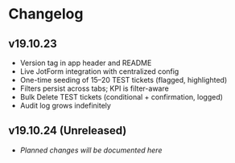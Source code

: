 # Changelog

## v19.10.23
- Version tag in app header and README
- Live JotForm integration with centralized config
- One-time seeding of 15–20 TEST tickets (flagged, highlighted)
- Filters persist across tabs; KPI is filter-aware
- Bulk Delete TEST tickets (conditional + confirmation, logged)
- Audit log grows indefinitely

## v19.10.24 (Unreleased)
- _Planned changes will be documented here_
